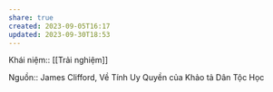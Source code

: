 ```yaml
---
share: true
created: 2023-09-05T16:17
updated: 2023-09-30T18:53
---
```

Khái niệm:: [[Trải nghiệm]]

Nguồn:: James Clifford, Về Tính Uy Quyền của Khảo tả Dân Tộc Học